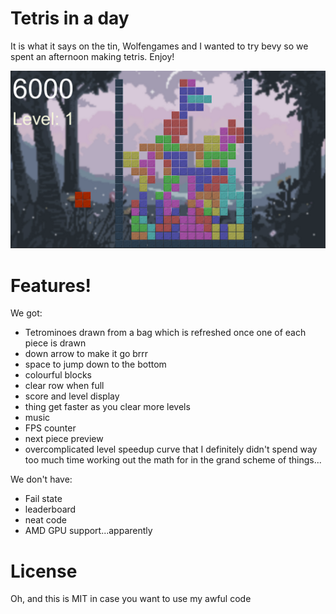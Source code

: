 # Tetris in a day

It is what it says on the tin, Wolfengames and I wanted to try bevy so we spent an afternoon making tetris. Enjoy!

![Screenshot of it working](./Screenshot.png "Screenshot")

# Features!

We got:
- Tetrominoes drawn from a bag which is refreshed once one of each piece is drawn
- down arrow to make it go brrr
- space to jump down to the bottom
- colourful blocks
- clear row when full
- score and level display
- thing get faster as you clear more levels
- music
- FPS counter
- next piece preview
- overcomplicated level speedup curve that I definitely didn't spend way too much time working out the math for in the grand scheme of things...

We don't have:
- Fail state
- leaderboard
- neat code
- AMD GPU support...apparently

# License

Oh, and this is MIT in case you want to use my awful code
